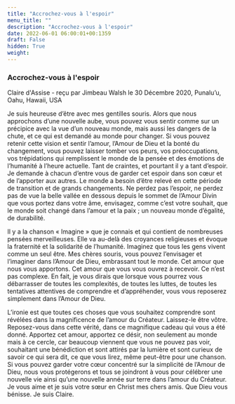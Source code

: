 ```yaml
---
title: "Accrochez-vous à l'espoir"
menu_title: ""
description: "Accrochez-vous à l'espoir"
date: 2022-06-01 06:00:01+00:1359
draft: False
hidden: True
weight:
---
```

### Accrochez-vous à l'espoir

Claire d'Assise - reçu par Jimbeau Walsh le 30 Décembre 2020, Punalu’u, Oahu, Hawaii, USA

Je suis heureuse d’être avec mes gentilles souris. Alors que nous approchons d’une nouvelle aube, vous pouvez vous sentir comme sur un précipice avec la vue d’un nouveau monde, mais aussi les dangers de la chute, et ce qui est demandé au monde pour changer. Si vous pouvez retenir cette vision et sentir l’amour, l’Amour de Dieu et la bonté du changement, vous pouvez laisser tomber vos peurs, vos préoccupations, vos trépidations qui remplissent le monde de la pensée et des émotions de l’humanité à l’heure actuelle. Tant de craintes, et pourtant il y a tant d’espoir. Je demande à chacun d’entre vous de garder cet espoir dans son cœur et de l’apporter aux autres. Le monde a besoin d’être relevé en cette période de transition et de grands changements. Ne perdez pas l’espoir, ne perdez pas de vue la belle vallée en dessous depuis le sommet de l’Amour Divin que vous portez dans votre âme, envisagez, comme c’est votre souhait, que le monde soit changé dans l’amour et la paix ; un nouveau monde d’égalité, de durabilité.

Il y a la chanson « Imagine » que je connais et qui contient de nombreuses pensées merveilleuses. Elle va au-delà des croyances religieuses et évoque la fraternité et la solidarité de l’humanité. Imaginez que tous les gens vivent comme un seul être. Mes chères souris, vous pouvez l’envisager et l’imaginer dans l’Amour de Dieu, embrassant tout le monde. Cet amour que nous vous apportons. Cet amour que vous vous ouvrez à recevoir. Ce n’est pas complexe. En fait, je vous dirais que lorsque vous pourrez vous débarrasser de toutes les complexités, de toutes les luttes, de toutes les tentatives attentives de comprendre et d’appréhender, vous vous reposerez simplement dans l’Amour de Dieu.

L’ironie est que toutes ces choses que vous souhaitez comprendre sont révélées dans la magnificence de l’amour du Créateur. Laissez-le être vôtre. Reposez-vous dans cette vérité, dans ce magnifique cadeau qui vous a été donné. Apportez cet amour, apportez ce désir, non seulement au monde mais à ce cercle, car beaucoup viennent que vous ne pouvez pas voir, souhaitant une bénédiction et sont attirés par la lumière et sont curieux de savoir ce qui sera dit, ce que vous lirez, même peut-être pour une chanson. Si vous pouvez garder votre cœur concentré sur la simplicité de l’Amour de Dieu, nous vous protégerons et tous se joindront à vous pour célébrer une nouvelle vie ainsi qu’une nouvelle année sur terre dans l’amour du Créateur. Je vous aime et je suis votre sœur en Christ mes chers amis. Que Dieu vous bénisse. Je suis Claire.
